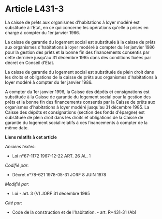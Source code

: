 # Article L431-3

La caisse de prêts aux organismes d'habitations à loyer modéré est substituée à l'Etat, en ce qui concerne les opérations
qu'elle a prises en charge à compter du 1er janvier 1966.

La caisse de garantie du logement social est substituée à la caisse de prêts aux organismes d'habitations à loyer modéré à
compter du 1er janvier 1986 pour la gestion des prêts et la bonne fin des financements consentis par cette dernière jusqu'au
31 décembre 1985 dans des conditions fixées par décret en Conseil d'Etat.

La caisse de garantie du logement social est substituée de plein droit dans les droits et obligations de la caisse de prêts
aux organismes d'habitations à loyer modéré à compter du 1er janvier 1986.

A compter du 1er janvier 1996, la Caisse des dépôts et consignations est substituée à la Caisse de garantie du logement
social pour la gestion des prêts et la bonne fin des financements consentis par la Caisse de prêts aux organismes
d'habitations à loyer modéré jusqu'au 31 décembre 1985. La Caisse des dépôts et consignations (section des fonds d'épargne)
est substituée de plein droit dans les droits et obligations de la Caisse de garantie du logement social relatifs à ces
financements à compter de la même date.

**Liens relatifs à cet article**

_Anciens textes_:

  - Loi n°67-1172 1967-12-22 ART. 26 AL. 1

_Codifié par_:

  - Décret n°78-621 1978-05-31 JORF 8 JUIN 1978

_Modifié par_:

  - Loi - art. 3 (V) JORF 31 décembre 1995

_Cité par_:

  - Code de la construction et de l'habitation. - art. R*431-31 (Ab)
